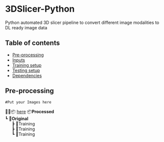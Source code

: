 # 3DSlicer-Python
Python automated 3D slicer pipeline to convert different image modalities to DL ready image data


## Table of contents
* [Pre-processing](#pre-processing)
* [Inputs](#inputs)
* [Training setup](#training-setup)
* [Testing setup](#testing-setup)
* [Dependencies](#dependencies)

## Pre-processing
```#Put your Images here```  

📂📜📦 [here](https://albumentations.ai/)
📦**Processed**  
  ┗ 📂**Original**  
&ensp; &ensp;    ┣ 📜Training  
&ensp; &ensp;    ┣ 📜Training  
&ensp; &ensp;    ┗ 📜Training  
